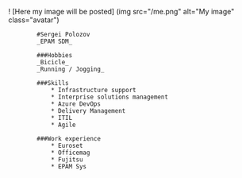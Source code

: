 ! [Here my image will be posted] (img src="/me.png" alt="My image" class="avatar")
     
            #Sergei Polozov
            _EPAM SDM_
           
            ###Hobbies
            _Bicicle_
            _Running / Jogging_
       
            ###Skills
                * Infrastructure support
                * Interprise solutions management
                * Azure DevOps
                * Delivery Management
                * ITIL
                * Agile
  
            ###Work experience
                * Euroset
                * Officemag
                * Fujitsu
                * EPAM Sys

